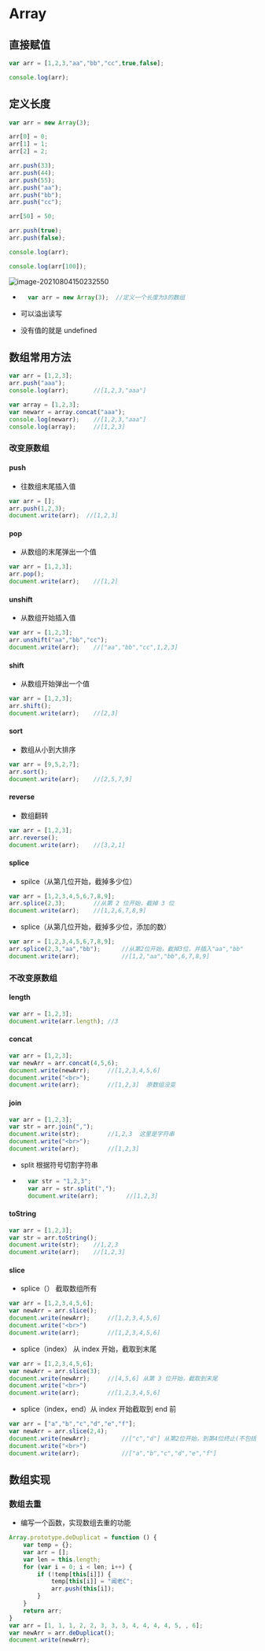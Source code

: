 # Array

## 直接赋值

```javascript
var arr = [1,2,3,"aa","bb","cc",true,false];

console.log(arr);
```



## 定义长度

```javascript
var arr = new Array(3);

arr[0] = 0;
arr[1] = 1;
arr[2] = 2;

arr.push(33);
arr.push(44);
arr.push(55);
arr.push("aa");
arr.push("bb");
arr.push("cc");

arr[50] = 50;

arr.push(true);
arr.push(false);

console.log(arr);		

console.log(arr[100]);
```

![image-20210804150232550](https://attach.blog.wen7.online/image-20210804150232550.png)

- ```javascript
    var arr = new Array(3);  //定义一个长度为3的数组
    ```

- 可以溢出读写

- 没有值的就是 undefined



## 数组常用方法

```javascript
var arr = [1,2,3];
arr.push("aaa");
console.log(arr);		//[1,2,3,"aaa"]

var array = [1,2,3];
var newarr = array.concat("aaa");
console.log(newarr);	//[1,2,3,"aaa"]
console.log(array);		//[1,2,3]
```

### 改变原数组

#### push

- 往数组末尾插入值

```javascript
var arr = [];
arr.push(1,2,3);
document.write(arr);  //[1,2,3]
```



#### pop

- 从数组的末尾弹出一个值

```javascript
var arr = [1,2,3];
arr.pop();
document.write(arr);	//[1,2]
```



#### unshift

- 从数组开始插入值

```javascript
var arr = [1,2,3];
arr.unshift("aa","bb","cc");
document.write(arr);	//["aa","bb","cc",1,2,3]
```



#### shift

- 从数组开始弹出一个值

```javascript
var arr = [1,2,3];
arr.shift();
document.write(arr);	//[2,3]
```



#### sort

- 数组从小到大排序

```javascript
var arr = [9,5,2,7];
arr.sort();
document.write(arr);	//[2,5,7,9]
```



#### reverse

- 数组翻转

```javascript
var arr = [1,2,3];
arr.reverse();
document.write(arr);	//[3,2,1]
```



#### splice

- spilce（从第几位开始，截掉多少位）

```javascript
var arr = [1,2,3,4,5,6,7,8,9];
arr.splice(2,3);		//从第 2 位开始，截掉 3 位
document.write(arr);	//[1,2,6,7,8,9]
```

- splice（从第几位开始，截掉多少位，添加的数）

```javascript
var arr = [1,2,3,4,5,6,7,8,9];
arr.splice(2,3,"aa","bb");		//从第2位开始，截掉3位，并插入"aa","bb"
document.write(arr);			//[1,2,"aa","bb",6,7,8,9]
```



### 不改变原数组

#### length

```javascript
var arr = [1,2,3];
document.write(arr.length);	//3 
```



#### concat

```javascript
var arr = [1,2,3];
var newArr = arr.concat(4,5,6);
document.write(newArr);		//[1,2,3,4,5,6]
document.write("<br>");
document.write(arr);		//[1,2,3]  原数组没变
```



#### join

```javascript
var arr = [1,2,3];
var str = arr.join(",");
document.write(str);		//1,2,3  这里是字符串
document.write("<br>");
document.write(arr);		//[1,2,3]
```

- split 根据符号切割字符串

- ```javascript
    var str = "1,2,3";
    var arr = str.split(",");	
    document.write(arr);		//[1,2,3]
    ```

    

#### toString

```javascript
var arr = [1,2,3];
var str = arr.toString();
document.write(str);	//1,2,3
document.write(arr);	//[1,2,3]
```



#### slice

- splice（）  截取数组所有

```javascript
var arr = [1,2,3,4,5,6];
var newArr = arr.slice();
document.write(newArr);		//[1,2,3,4,5,6]
document.write("<br>")
document.write(arr);		//[1,2,3,4,5,6]
```

- splice（index） 从 index 开始，截取到末尾

```javascript
var arr = [1,2,3,4,5,6];
var newArr = arr.slice(3);		
document.write(newArr);		//[4,5,6] 从第 3 位开始，截取到末尾
document.write("<br>")
document.write(arr);		//[1,2,3,4,5,6]
```

- splice（index，end）从 index 开始截取到 end 前

```javascript
var arr = ["a","b","c","d","e","f"];
var newArr = arr.slice(2,4);	
document.write(newArr);			//["c","d"] 从第2位开始，到第4位终止(不包括第4位)
document.write("<br>")
document.write(arr);			//["a","b","c","d","e","f"]
```



## 数组实现

### 数组去重

- 编写一个函数，实现数组去重的功能

```javascript
Array.prototype.deDuplicat = function () {
    var temp = {};
    var arr = [];
    var len = this.length;
    for (var i = 0; i < len; i++) {
        if (!temp[this[i]]) {
            temp[this[i]] = "闻老C";
            arr.push(this[i]);
        }
    }
    return arr;
}
var arr = [1, 1, 1, 2, 2, 3, 3, 3, 4, 4, 4, 4, 5, , 6];
var newArr = arr.deDuplicat();
document.write(newArr);
```

